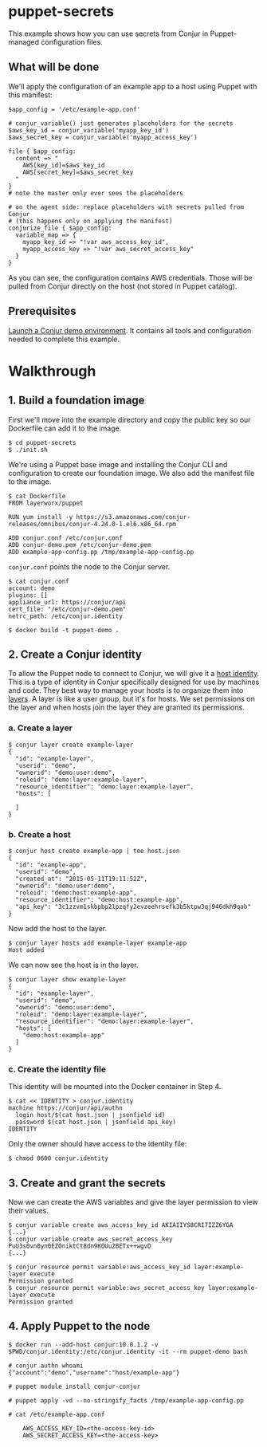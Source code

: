 # puppet-secrets

This example shows how you can use secrets from Conjur in Puppet-managed configuration files.

## What will be done

We'll apply the configuration of an example app to a host using Puppet with this manifest:

```puppet
$app_config = '/etc/example-app.conf'

# conjur_variable() just generates placeholders for the secrets
$aws_key_id = conjur_variable('myapp_key_id')
$aws_secret_key = conjur_variable('myapp_access_key')

file { $app_config:
  content => "
    AWS[key_id]=$aws_key_id
    AWS[secret_key]=$aws_secret_key
  "
}
# note the master only ever sees the placeholders

# on the agent side: replace placeholders with secrets pulled from Conjur
# (this happens only on applying the manifest)
conjurize_file { $app_config:
  variable_map => {
    myapp_key_id => "!var aws_access_key_id",
    myapp_access_key => "!var aws_secret_access_key"
  }
}
```

As you can see, the configuration contains AWS credentials. Those will be
pulled from Conjur directly on the host (not stored in Puppet catalog).

## Prerequisites
[Launch a Conjur demo environment](http://demo-factory-conjur.herokuapp.com/request/secrets). 
It contains all tools and configuration needed to complete this example.

# Walkthrough

## 1. Build a foundation image

First we'll move into the example directory and copy the public key so our Dockerfile can
add it to the image.

```sh-session
$ cd puppet-secrets
$ ./init.sh
```

We're using a Puppet base image and installing the Conjur CLI and configuration to create our foundation image.
We also add the manifest file to the image.

```sh-session
$ cat Dockerfile
FROM layerworx/puppet

RUN yum install -y https://s3.amazonaws.com/conjur-releases/omnibus/conjur-4.24.0-1.el6.x86_64.rpm

ADD conjur.conf /etc/conjur.conf
ADD conjur-demo.pem /etc/conjur-demo.pem
ADD example-app-config.pp /tmp/example-app-config.pp
```

`conjur.conf` points the node to the Conjur server.

```sh-session
$ cat conjur.conf
account: demo
plugins: []
appliance_url: https://conjur/api
cert_file: "/etc/conjur-demo.pem"
netrc_path: /etc/conjur.identity
```

```sh-session
$ docker build -t puppet-demo .
```

## 2. Create a Conjur identity

To allow the Puppet node to connect to Conjur, we will give it a [host identity](https://developer.conjur.net/key_concepts#host_identity).
This is a type of identity in Conjur specifically designed for use by machines and code.
They best way to manage your hosts is to organize them into [layers](https://developer.conjur.net/reference/services/directory/layer). A layer is like a user group, but it's for hosts. We set permissions on the layer and when hosts join the layer they are granted its permissions.

### a. Create a layer

```sh-session
$ conjur layer create example-layer
{
  "id": "example-layer",
  "userid": "demo",
  "ownerid": "demo:user:demo",
  "roleid": "demo:layer:example-layer",
  "resource_identifier": "demo:layer:example-layer",
  "hosts": [

  ]
}
```

### b. Create a host

```sh-session
$ conjur host create example-app | tee host.json
{
  "id": "example-app",
  "userid": "demo",
  "created_at": "2015-05-11T19:11:52Z",
  "ownerid": "demo:user:demo",
  "roleid": "demo:host:example-app",
  "resource_identifier": "demo:host:example-app",
  "api_key": "3c1zzvm1skbpbp21pzqfy2evzeehrsefk3b5ktpw3qj946dkh9qab"
}
```

Now add the host to the layer.

```sh-session
$ conjur layer hosts add example-layer example-app
Host added
```

We can now see the host is in the layer.

```sh-session
$ conjur layer show example-layer
{
  "id": "example-layer",
  "userid": "demo",
  "ownerid": "demo:user:demo",
  "roleid": "demo:layer:example-layer",
  "resource_identifier": "demo:layer:example-layer",
  "hosts": [
    "demo:host:example-app"
  ]
}
```

### c. Create the identity file

This identity will be mounted into the Docker container in Step 4.

```sh-session
$ cat << IDENTITY > conjur.identity
machine https://conjur/api/authn
  login host/$(cat host.json | jsonfield id)
  password $(cat host.json | jsonfield api_key)
IDENTITY
```

Only the owner should have access to the identity file:

```sh-session
$ chmod 0600 conjur.identity
```

## 3. Create and grant the secrets

Now we can create the AWS variables and give the layer permission to view their values.

```sh-session
$ conjur variable create aws_access_key_id AKIAIIYS8CRI7IZZ6YGA
{...}
$ conjur variable create aws_secret_access_key PuU3s0vn0yn0EZOniktCt8dn9KOUu2BETx++wgvD
{...}

$ conjur resource permit variable:aws_access_key_id layer:example-layer execute
Permission granted
$ conjur resource permit variable:aws_secret_access_key layer:example-layer execute
Permission granted
```

## 4. Apply Puppet to the node

```sh-session
$ docker run --add-host conjur:10.0.1.2 -v $PWD/conjur.identity:/etc/conjur.identity -it --rm puppet-demo bash

# conjur authn whoami
{"account":"demo","username":"host/example-app"}

# puppet module install conjur-conjur

# puppet apply -vd --no-stringify_facts /tmp/example-app-config.pp

# cat /etc/example-app.conf

    AWS_ACCESS_KEY_ID=<the-access-key-id>
    AWS_SECRET_ACCESS_KEY=<the-access-key>

```
